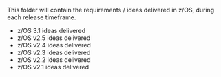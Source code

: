 This folder will contain the requirements / ideas delivered in z/OS, during each release timeframe.

* z/OS 3.1 ideas delivered
* z/OS v2.5 ideas delivered
* z/OS v2.4 ideas delivered
* z/OS v2.3 ideas delivered
* z/OS v2.2 ideas delivered
* z/OS v2.1 ideas delivered
